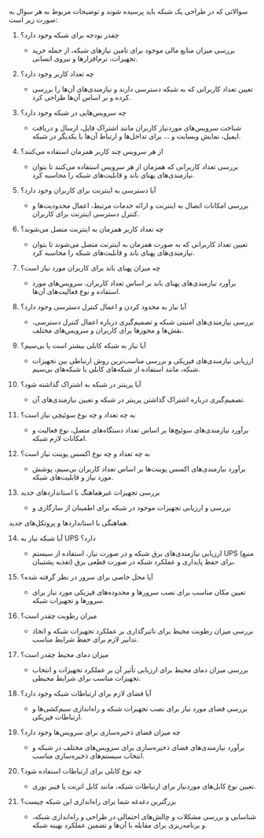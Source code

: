 سوالاتی که در طراحی یک شبکه باید پرسیده شوند و توضیحات مربوط به هر سوال به صورت زیر است:

1. چقدر بودجه برای شبکه وجود دارد؟
   - بررسی میزان منابع مالی موجود برای تامین نیازهای شبکه، از جمله خرید تجهیزات، نرم‌افزارها و نیروی انسانی.

2. چه تعداد کاربر وجود دارد؟
   - تعیین تعداد کاربرانی که به شبکه دسترسی دارند و نیازمندی‌های آن‌ها را بررسی کرده و بر اساس آن‌ها طراحی کرد.

3. چه سرویس‌هایی در شبکه وجود دارد؟
   - شناخت سرویس‌های موردنیاز کاربران مانند اشتراک فایل، ارسال و دریافت ایمیل، نمایش وبسایت و ... برای تداخل‌ها و ارتباط آن‌ها با یکدیگر در شبکه.

4. از هر سرویس چند کاربر همزمان استفاده می‌کنند؟
   - بررسی تعداد کاربرانی که همزمان از هر سرویس استفاده می‌کنند تا بتوان نیازمندی‌های پهنای باند و قابلیت‌های شبکه را محاسبه کرد.

5. آیا دسترسی به اینترنت برای کاربران وجود دارد؟
   - بررسی امکانات اتصال به اینترنت و ارائه خدمات مرتبط، اعمال محدودیت‌ها و کنترل دسترسی اینترنت برای کاربران.

6. چه تعداد کاربر همزمان به اینترنت متصل می‌شوند؟
   - تعیین تعداد کاربرانی که به صورت همزمان به اینترنت متصل می‌شوند تا بتوان نیازمندی‌های پهنای باند و قابلیت‌های شبکه را محاسبه کرد.

7. چه میزان پهنای باند برای کاربران مورد نیاز است؟
   - برآورد نیازمندی‌های پهنای باند بر اساس تعداد کاربران، سرویس‌های مورد استفاده و نوع فعالیت‌های آن‌ها.

8. آیا نیاز به محدود کردن و اعمال کنترل دسترسی وجود دارد؟
   - بررسی نیازمندی‌های امنیتی شبکه و تصمیم‌گیری درباره اعمال کنترل دسترسی، نقش‌ها و مجوزها برای کاربران و سرویس‌های مختلف.

9. آیا نیاز به شبکه کابلی بیشتر است یا بی‌سیم؟
   - ارزیابی نیازمندی‌های فیزیکی و بررسی مناسب‌ترین روش ارتباطی بین تجهیزات شبکه، مانند استفاده از شبکه‌های کابلی یا شبکه‌های بی‌سیم.

10. آیا پرینتر در شبکه به اشتراک گذاشته شود؟
    - تصمیم‌گیری درباره اشتراک گذاشتن پرینتر در شبکه و تعیین نیازمندی‌های آن.

11. به چه تعداد و چه نوع سوئیچی نیاز است؟
    - برآورد نیازمندی‌های سوئیچ‌ها بر اساس تعداد دستگاه‌های متصل، نوع فعالیت و امکانات لازم شبکه.

12. به چه تعداد و چه نوع اکسس پوینت نیاز است؟
    - برآورد نیازمندی‌های اکسس پوینت‌ها بر اساس تعداد کاربران بی‌سیم، پوشش مورد نیاز و قابلیت‌های شبکه.

13. بررسی تجهیزات غیرهماهنگ با استاندارد‌های جدید
    - بررسی و ارزیابی تجهیزات موجود در شبکه برای اطمینان از سازگاری و

 هماهنگی با استانداردها و پروتکل‌های جدید.

14. آیا شبکه نیاز به UPS دارد؟
    - ارزیابی نیازمندی‌های برق شبکه و در صورت نیاز، استفاده از سیستم UPS (منبع تغذیه پشتیبان) برای حفظ پایداری و عملکرد شبکه در صورت قطعی برق.

15. آیا محل خاصی برای سرور در نظر گرفته شده؟
    - تعیین مکان مناسب برای نصب سرورها و محدوده‌های فیزیکی مورد نیاز برای سرورها و تجهیزات شبکه.

16. میزان رطوبت چقدر است؟
    - بررسی میزان رطوبت محیط برای تاثیرگذاری بر عملکرد تجهیزات شبکه و اتخاذ تدابیر لازم برای حفظ شرایط مناسب.

17. میزان دمای محیط چقدر است؟
    - بررسی میزان دمای محیط برای ارزیابی تأثیر آن بر عملکرد تجهیزات و انتخاب تجهیزات مناسب برای شرایط محیطی.

18. آیا فضای لازم برای ارتباطات شبکه وجود دارد؟
    - بررسی فضای مورد نیاز برای نصب تجهیزات شبکه و راه‌اندازی سیم‌کشی‌ها و ارتباطات فیزیکی.

19. چه میزان فضای ذخیره‌سازی برای سرویس‌ها وجود دارد؟
    - برآورد نیازمندی‌های فضای ذخیره‌سازی برای سرویس‌های مختلف در شبکه و انتخاب سیستم‌های ذخیره‌سازی مناسب.

20. چه نوع کابلی برای ارتباطات استفاده شود؟
    - تعیین نوع کابل‌های موردنیاز برای ارتباطات شبکه، مانند کابل اترنت یا فیبر نوری.

21. بزرگترین دغدغه شما برای راه‌اندازی این شبکه چیست؟
    - شناسایی و بررسی مشکلات و چالش‌های احتمالی در طراحی و راه‌اندازی شبکه، و برنامه‌ریزی برای مقابله با آن‌ها و تضمین عملکرد بهینه شبکه.